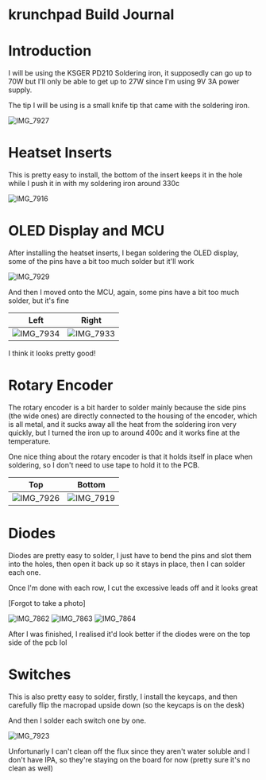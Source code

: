 # krunchpad Build Journal

# Introduction

I will be using the KSGER PD210 Soldering iron, it supposedly can go up to 70W but I'll only be able to get up to 27W since I'm using 9V 3A power supply.

The tip I will be using is a small knife tip that came with the soldering iron.

![IMG_7927](https://github.com/user-attachments/assets/4c2c955c-0865-4f68-9ce2-fd2dc895e415)

# Heatset Inserts

This is pretty easy to install, the bottom of the insert keeps it in the hole while I push it in with my soldering iron around 330c

![IMG_7916](https://github.com/user-attachments/assets/59477202-cc07-499c-97d4-9938ccef7439)

# OLED Display and MCU

After installing the heatset inserts, I began soldering the OLED display, some of the pins have a bit too much solder but it'll work

![IMG_7929](https://github.com/user-attachments/assets/aedf8b2e-a090-4a59-9f97-59c0e53b5d55)

And then I moved onto the MCU, again, some pins have a bit too much solder, but it's fine

| Left | Right |
|------|-------|
| ![IMG_7934](https://github.com/user-attachments/assets/fe326421-2a2d-4ef9-84e7-4634fc26fd9f) | ![IMG_7933](https://github.com/user-attachments/assets/94130d83-c438-4439-b13d-f7c6ab4452ff) |

I think it looks pretty good!

# Rotary Encoder

The rotary encoder is a bit harder to solder mainly because the side pins (the wide ones) are directly connected to the housing of the encoder, which is all metal, and it sucks away all the heat from the soldering iron very quickly, but I turned the iron up to around 400c and it works fine at the temperature.

One nice thing about the rotary encoder is that it holds itself in place when soldering, so I don't need to use tape to hold it to the PCB.

| Top | Bottom |
|-----|--------|
| ![IMG_7926](https://github.com/user-attachments/assets/163385d8-971f-4c59-9fc3-3e951191ef9c) | ![IMG_7919](https://github.com/user-attachments/assets/eb5aa646-e27c-4b33-bd3f-caca7c352149) |

# Diodes

Diodes are pretty easy to solder, I just have to bend the pins and slot them into the holes, then open it back up so it stays in place, then I can solder each one.

Once I'm done with each row, I cut the excessive leads off and it looks great

[Forgot to take a photo]

![IMG_7862](https://github.com/user-attachments/assets/019f8e02-1849-43da-ab26-9fe885e0a4d8)
![IMG_7863](https://github.com/user-attachments/assets/3c827d2f-87a0-48da-ba88-6f5b21583343)
![IMG_7864](https://github.com/user-attachments/assets/3ca0d315-a3d1-4c43-97e6-0ce71873a2ee)

After I was finished, I realised it'd look better if the diodes were on the top side of the pcb lol

# Switches

This is also pretty easy to solder, firstly, I install the keycaps, and then carefully flip the macropad upside down (so the keycaps is on the desk)

And then I solder each switch one by one.

![IMG_7923](https://github.com/user-attachments/assets/bf7896be-3697-4495-8895-8570e5aea059)

Unfortunarly I can't clean off the flux since they aren't water soluble and I don't have IPA, so they're staying on the board for now (pretty sure it's no clean as well)

